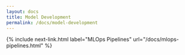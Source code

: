 ```yaml
---
layout: docs
title: Model Development
permalink: /docs/model-development
---
```



{% include next-link.html label="MLOps Pipelines" url="/docs/mlops-pipelines.html" %}
